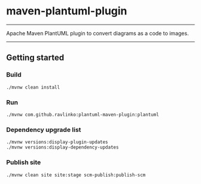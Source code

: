 # maven-plantuml-plugin

---

Apache Maven PlantUML plugin to convert diagrams as a code to images.

---

## Getting started

### Build

```shell
./mvnw clean install
```

### Run


```shell
./mvnw com.github.ravlinko:plantuml-maven-plugin:plantuml
```

### Dependency upgrade list

```shell
./mvnw versions:display-plugin-updates
./mvnw versions:display-dependency-updates
```

### Publish site

```shell
./mvnw clean site site:stage scm-publish:publish-scm
```